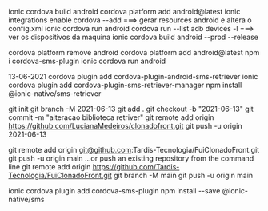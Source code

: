 ionic cordova build android 
cordova platform add android@latest
ionic integrations enable cordova --add ===> gerar resources android e altera o config.xml
ionic cordova run android 
cordova run --list
adb devices -l ===> ver os dispositivos da maquina
ionic cordova build android --prod --release

cordova platform remove android
cordova platform add android@latest
npm i cordova-sms-plugin
ionic cordova run android 

13-06-2021
cordova plugin add cordova-plugin-android-sms-retriever
ionic cordova plugin add cordova-plugin-sms-retriever-manager
npm install @ionic-native/sms-retriever

git init
git branch -M 2021-06-13
git add .
git checkout -b "2021-06-13"
git commit -m "alteracao biblioteca retriver"
git remote add origin https://github.com/LucianaMedeiros/clonadofront.git
git push -u origin 2021-06-13


git remote add origin git@github.com:Tardis-Tecnologia/FuiClonadoFront.git
git push -u origin main
…or push an existing repository from the command line
git remote add origin https://github.com/Tardis-Tecnologia/FuiClonadoFront.git
git branch -M main
git push -u origin main

 ionic cordova plugin add cordova-sms-plugin
npm install --save @ionic-native/sms


